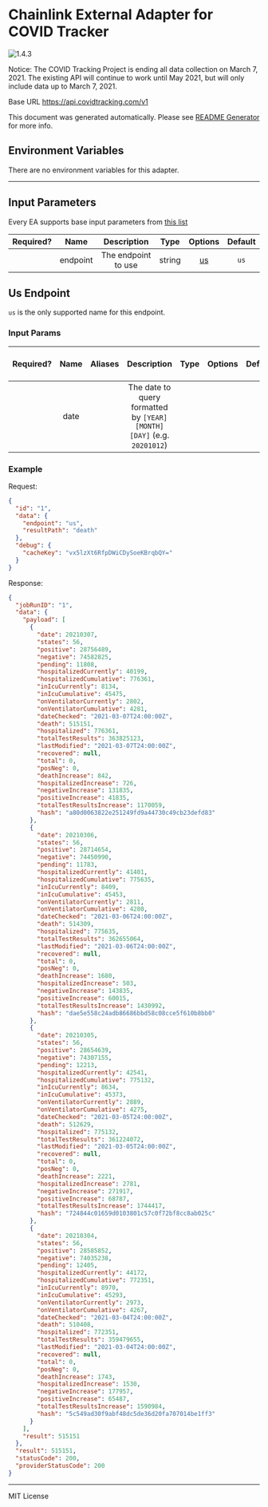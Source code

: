 # Chainlink External Adapter for COVID Tracker

![1.4.3](https://img.shields.io/github/package-json/v/smartcontractkit/external-adapters-js?filename=packages/sources/covid-tracker/package.json)

Notice: The COVID Tracking Project is ending all data collection on March 7, 2021. The existing API will continue to work until May 2021, but will only include data up to March 7, 2021.

Base URL https://api.covidtracking.com/v1

This document was generated automatically. Please see [README Generator](../../scripts#readme-generator) for more info.

## Environment Variables

There are no environment variables for this adapter.

---

## Input Parameters

Every EA supports base input parameters from [this list](../../core/bootstrap#base-input-parameters)

| Required? |   Name   |     Description     |  Type  |      Options       | Default |
| :-------: | :------: | :-----------------: | :----: | :----------------: | :-----: |
|           | endpoint | The endpoint to use | string | [us](#us-endpoint) |  `us`   |

## Us Endpoint

`us` is the only supported name for this endpoint.

### Input Params

| Required? | Name | Aliases |                              Description                              | Type | Options | Default | Depends On | Not Valid With |
| :-------: | :--: | :-----: | :-------------------------------------------------------------------: | :--: | :-----: | :-----: | :--------: | :------------: |
|           | date |         | The date to query formatted by `[YEAR][MONTH][DAY]` (e.g. `20201012`) |      |         |         |            |                |

### Example

Request:

```json
{
  "id": "1",
  "data": {
    "endpoint": "us",
    "resultPath": "death"
  },
  "debug": {
    "cacheKey": "vx5lzXt6RfpDWiCDySoeKBrqbQY="
  }
}
```

Response:

```json
{
  "jobRunID": "1",
  "data": {
    "payload": [
      {
        "date": 20210307,
        "states": 56,
        "positive": 28756489,
        "negative": 74582825,
        "pending": 11808,
        "hospitalizedCurrently": 40199,
        "hospitalizedCumulative": 776361,
        "inIcuCurrently": 8134,
        "inIcuCumulative": 45475,
        "onVentilatorCurrently": 2802,
        "onVentilatorCumulative": 4281,
        "dateChecked": "2021-03-07T24:00:00Z",
        "death": 515151,
        "hospitalized": 776361,
        "totalTestResults": 363825123,
        "lastModified": "2021-03-07T24:00:00Z",
        "recovered": null,
        "total": 0,
        "posNeg": 0,
        "deathIncrease": 842,
        "hospitalizedIncrease": 726,
        "negativeIncrease": 131835,
        "positiveIncrease": 41835,
        "totalTestResultsIncrease": 1170059,
        "hash": "a80d0063822e251249fd9a44730c49cb23defd83"
      },
      {
        "date": 20210306,
        "states": 56,
        "positive": 28714654,
        "negative": 74450990,
        "pending": 11783,
        "hospitalizedCurrently": 41401,
        "hospitalizedCumulative": 775635,
        "inIcuCurrently": 8409,
        "inIcuCumulative": 45453,
        "onVentilatorCurrently": 2811,
        "onVentilatorCumulative": 4280,
        "dateChecked": "2021-03-06T24:00:00Z",
        "death": 514309,
        "hospitalized": 775635,
        "totalTestResults": 362655064,
        "lastModified": "2021-03-06T24:00:00Z",
        "recovered": null,
        "total": 0,
        "posNeg": 0,
        "deathIncrease": 1680,
        "hospitalizedIncrease": 503,
        "negativeIncrease": 143835,
        "positiveIncrease": 60015,
        "totalTestResultsIncrease": 1430992,
        "hash": "dae5e558c24adb86686bbd58c08cce5f610b8bb0"
      },
      {
        "date": 20210305,
        "states": 56,
        "positive": 28654639,
        "negative": 74307155,
        "pending": 12213,
        "hospitalizedCurrently": 42541,
        "hospitalizedCumulative": 775132,
        "inIcuCurrently": 8634,
        "inIcuCumulative": 45373,
        "onVentilatorCurrently": 2889,
        "onVentilatorCumulative": 4275,
        "dateChecked": "2021-03-05T24:00:00Z",
        "death": 512629,
        "hospitalized": 775132,
        "totalTestResults": 361224072,
        "lastModified": "2021-03-05T24:00:00Z",
        "recovered": null,
        "total": 0,
        "posNeg": 0,
        "deathIncrease": 2221,
        "hospitalizedIncrease": 2781,
        "negativeIncrease": 271917,
        "positiveIncrease": 68787,
        "totalTestResultsIncrease": 1744417,
        "hash": "724844c01659d0103801c57c0f72bf8cc8ab025c"
      },
      {
        "date": 20210304,
        "states": 56,
        "positive": 28585852,
        "negative": 74035238,
        "pending": 12405,
        "hospitalizedCurrently": 44172,
        "hospitalizedCumulative": 772351,
        "inIcuCurrently": 8970,
        "inIcuCumulative": 45293,
        "onVentilatorCurrently": 2973,
        "onVentilatorCumulative": 4267,
        "dateChecked": "2021-03-04T24:00:00Z",
        "death": 510408,
        "hospitalized": 772351,
        "totalTestResults": 359479655,
        "lastModified": "2021-03-04T24:00:00Z",
        "recovered": null,
        "total": 0,
        "posNeg": 0,
        "deathIncrease": 1743,
        "hospitalizedIncrease": 1530,
        "negativeIncrease": 177957,
        "positiveIncrease": 65487,
        "totalTestResultsIncrease": 1590984,
        "hash": "5c549ad30f9abf48dc5de36d20fa707014be1ff3"
      }
    ],
    "result": 515151
  },
  "result": 515151,
  "statusCode": 200,
  "providerStatusCode": 200
}
```

---

MIT License
